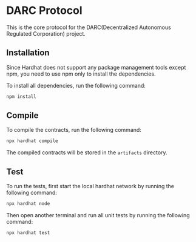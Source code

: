 # DARC Protocol

This is the core protocol for the DARC(Decentralized Autonomous Regulated Corporation) project.

## Installation

Since Hardhat does not support any package management tools except npm, you need to use npm only to install the dependencies.

To install all dependencies, run the following command:

```bash
npm install
```

## Compile

To compile the contracts, run the following command:

```bash
npx hardhat compile
```

The compiled contracts will be stored in the `artifacts` directory.

## Test

To run the tests, first start the local hardhat network by running the following command:

```bash
npx hardhat node
```

Then open another terminal and run all unit tests by running the following command:

```bash
npx hardhat test
```

